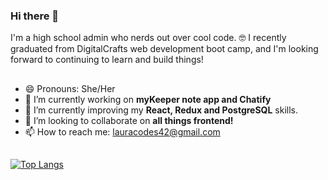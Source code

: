 ### Hi there 👋

I'm a high school admin who nerds out over cool code. 🤓 I recently graduated from DigitalCrafts web development boot camp, and I'm looking forward to continuing to learn and build things! 

##

- 😄 Pronouns: She/Her
- 🔭 I’m currently working on **myKeeper note app and Chatify**
- 🌱 I’m currently improving my **React, Redux and PostgreSQL** skills.
- 👯 I’m looking to collaborate on **all things frontend!**
- 📫 How to reach me: lauracodes42@gmail.com


## 

[![Top Langs](https://github-readme-stats.vercel.app/api/top-langs/?username=lcmedina&layout=compact)](https://github.com/lcmedina/github-readme-stats)


<!--
**lcmedina/lcmedina** is a ✨ _special_ ✨ repository because its `README.md` (this file) appears on your GitHub profile.

Here are some ideas to get you started:



- ⚡ Fun fact: 
- 🤔 I’m looking for help with ...
- 💬 Ask me about ...



-->
